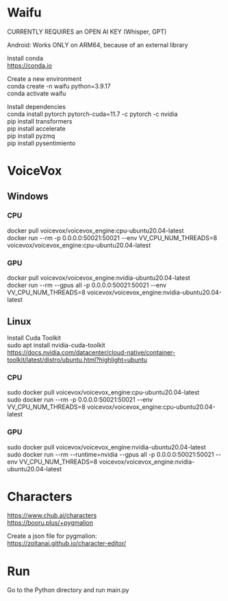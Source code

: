 # Waifu

CURRENTLY REQUIRES an OPEN AI KEY (Whisper, GPT)

Android: Works ONLY on ARM64, because of an external library 

Install conda  
https://conda.io

Create a new environment  
conda create -n waifu python=3.9.17  
conda activate waifu  

Install dependencies  
conda install pytorch pytorch-cuda=11.7 -c pytorch -c nvidia  
pip install transformers  
pip install accelerate   
pip install pyzmq  
pip install pysentimiento

# VoiceVox 

## Windows

### CPU
docker pull voicevox/voicevox_engine:cpu-ubuntu20.04-latest  
docker run --rm -p 0.0.0.0:50021:50021 --env VV_CPU_NUM_THREADS=8 voicevox/voicevox_engine:cpu-ubuntu20.04-latest  

### GPU
docker pull voicevox/voicevox_engine:nvidia-ubuntu20.04-latest  
docker run --rm --gpus all -p 0.0.0.0:50021:50021 --env VV_CPU_NUM_THREADS=8 voicevox/voicevox_engine:nvidia-ubuntu20.04-latest  


## Linux  
Install Cuda Toolkit  
sudo apt install nvidia-cuda-toolkit  
https://docs.nvidia.com/datacenter/cloud-native/container-toolkit/latest/distro/ubuntu.html?highlight=ubuntu  

### CPU
sudo docker pull voicevox/voicevox_engine:cpu-ubuntu20.04-latest  
sudo docker run --rm -p 0.0.0.0:50021:50021 --env VV_CPU_NUM_THREADS=8 voicevox/voicevox_engine:cpu-ubuntu20.04-latest  

### GPU
sudo docker pull voicevox/voicevox_engine:nvidia-ubuntu20.04-latest  
sudo docker run --rm --runtime=nvidia --gpus all -p 0.0.0.0:50021:50021 --env VV_CPU_NUM_THREADS=8 voicevox/voicevox_engine:nvidia-ubuntu20.04-latest


# Characters  
https://www.chub.ai/characters  
https://booru.plus/+pygmalion  

Create a json file for pygmalion:  
https://zoltanai.github.io/character-editor/

# Run
Go to the Python directory and run main.py
